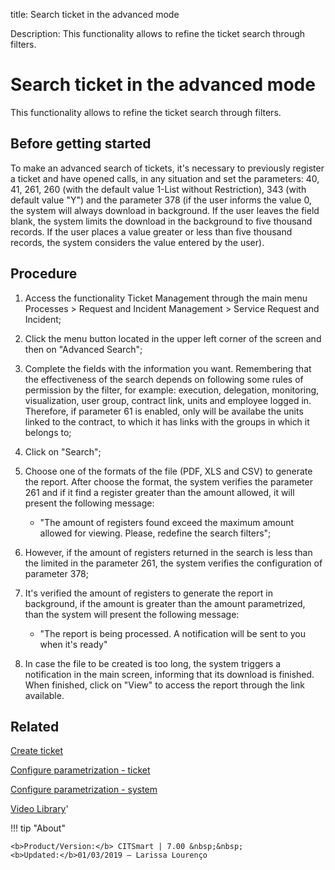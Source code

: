 title:  Search ticket in the advanced mode
 
Description: This functionality allows to refine the ticket search through filters.

# Search ticket in the advanced mode
This functionality allows to refine the ticket search through filters.

Before getting started
--------------------------

To make an advanced search of tickets, it's necessary to previously register a
ticket and have opened calls, in any situation and set the parameters: 40, 41,
261, 260 (with the default value 1-List without Restriction), 343 (with default
value "Y") and the parameter 378 (if the user informs the value 0, the system
will always download in background. If the user leaves the field blank, the
system limits the download in the background to five thousand records. If the
user places a value greater or less than five thousand records, the system
considers the value entered by the user).

Procedure
-------------

1.  Access the functionality Ticket Management through the main menu Processes
    \> Request and Incident Management \> Service Request and Incident;

2. Click the menu button located in the upper left corner of the screen and then on "Advanced Search";

3.  Complete the fields with the information you want. Remembering that the
    effectiveness of the search depends on following some rules of permission by
    the filter, for example: execution, delegation, monitoring, visualization,
    user group, contract link, units and employee logged in. Therefore, if
    parameter 61 is enabled, only will be availabe the units linked to the
    contract, to which it has links with the groups in which it belongs to;

4.  Click on "Search";

5.  Choose one of the formats of the file (PDF, XLS and CSV) to generate the
    report. After choose the format, the system verifies the parameter 261 and
    if it find a register greater than the amount allowed, it will present the
    following message:

    -   "The amount of registers found exceed the maximum amount allowed for
        viewing. Please, redefine the search filters";

6.  However, if the amount of registers returned in the search is less than the
    limited in the parameter 261, the system verifies the configuration of
    parameter 378;

7.  It's verified the amount of registers to generate the report in background,
    if the amount is greater than the amount parametrized, than the system will
    present the following message:

    -   "The report is being processed. A notification will be sent to you when
        it's ready"

8.  In case the file to be created is too long, the system triggers a
    notification in the main screen, informing that its download is finished.
    When finished, click on "View" to access the report through the link
    available.

Related
-----------

[Create ticket](/en-us/citsmart-7/processes/tickets/use/create-ticket.html)

[Configure parametrization - ticket](/en-us/citsmart-7/platform-administration/parameters-list/configure-parametrization-ticket.html)

[Configure parametrization - system](/en-us/citsmart-7/platform-administration/parameters-list/configure-parametrization-system.html)

<i class='fa fa-youtube-play  fa-2x' style='color:#97ce17;vertical-align: middle;'> </i> [Video Library](https://www.youtube.com/playlist?list=PLB5qK2uzf2RNrJnhiXj3dbmgsm9-quhfz)'

!!! tip "About"

    <b>Product/Version:</b> CITSmart | 7.00 &nbsp;&nbsp;
    <b>Updated:</b>01/03/2019 – Larissa Lourenço

